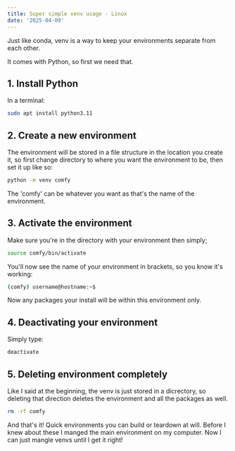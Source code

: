```yaml
---
title: Super simple venv usage - Linux
date: '2025-04-09'
---
```


Just like conda, venv is a way to keep your environments separate from each other.

It comes with Python, so first we need that.

## 1. Install Python

In a terminal:

```bash
sudo apt install python3.11
```

## 2. Create a new environment

The environment will be stored in a file structure in the location you create it, so first change directory to where you want the environment to be, then set it up like so:

```bash
python -m venv comfy
```

The 'comfy' can be whatever you want as that's the name of the environment.

## 3. Activate the environment

Make sure you're in the directory with your environment then simply;

```bash
source comfy/bin/activate
```
You'll now see the name of your environment in brackets, so you know it's working:

```bash
(comfy) username@hostname:~$
```

Now any packages your install will be within this environment only.

## 4. Deactivating your environment

Simply type:

```bash
deactivate
```

## 5. Deleting environment completely

Like I said at the beginning, the venv is just stored in a dicrectory, so deleting that direction deletes the environment and all the packages as well.

```bash
rm -rf comfy
```


And that's it! Quick environments you can build or teardown at will.
Before I knew about these I manged the main environment on my computer. Now I can just mangle venvs until I get it right!



